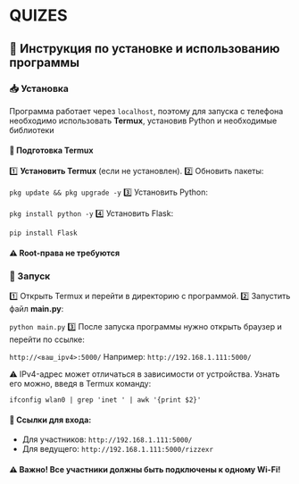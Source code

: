 # QUIZES
## 📌 Инструкция по установке и использованию программы
### 📥 Установка
Программа работает через `localhost`, поэтому для запуска с телефона необходимо использовать **Termux**, установив Python и необходимые библиотеки
#### 🔧 Подготовка Termux
1️⃣ **Установить Termux** (если не установлен). 2️⃣ Обновить пакеты:

`pkg update && pkg upgrade -y`
3️⃣ Установить Python:

`pkg install python -y`
4️⃣ Установить Flask:

`pip install Flask`
#### ⚠ Root-права не требуются

### 🚀 Запуск
1️⃣ Открыть Termux и перейти в директорию с программой. 2️⃣ Запустить файл **main.py**:

`python main.py`
3️⃣ После запуска программы нужно открыть браузер и перейти по ссылке:

`http://<ваш_ipv4>:5000/`
Например: `http://192.168.1.111:5000/`

⚠ IPv4-адрес может отличаться в зависимости от устройства. Узнать его можно, введя в Termux команду:

`ifconfig wlan0 | grep 'inet ' | awk '{print $2}'`
#### 🔗 Ссылки для входа:
- Для участников: `http://192.168.1.111:5000/`
- Для ведущего: `http://192.168.1.111:5000/rizzexr`
#### ⚠ Важно! Все участники должны быть подключены к одному Wi-Fi!
